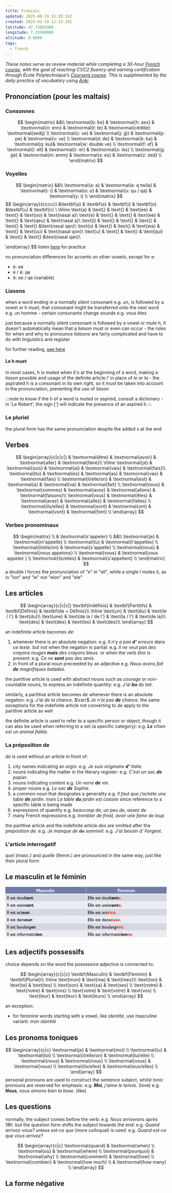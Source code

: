 ```yaml
---
title: Français
updated: 2025-08-19 13:30:33Z
created: 2025-01-19 12:13:19Z
latitude: 47.75083900
longitude: 7.33588800
altitude: 0.0000
tags:
  - french
---
```


*These notes serve as review material while completing a 30-hour [French course](https://www.youtube.com/playlist?list=PLZNV0gmRjgU-DLcr0EonEcFsg1jnk_Ygr), with the goal of reaching C1/C2 fluency and earning certification through École Polytechnique’s [Coursera course](https://www.coursera.org/learn/comprendre-la-france-advanced-french-language-culture-c1-c2). This is supplimented by the daily practice of vocubalary using [Anki](https://ankiweb.net/shared/info/893324022).*

## Prononciation (pour les maltais)

### Consonnes
$$
\begin{matrix}
&&\\
\textnormal{b: be} & \textnormal{h: axx} & \textnormal{n: enn} & \textnormal{t: te} & \textnormal{cédille}: \textnormal{sedij}
\\
\textnormal{c: se} & \textnormal{j: ġi} & \textnormal{p: pe} &  \textnormal{v: ve} \\
\textnormal{d: de} & \textnormal{k: ka} & \textnormal{q: ku}&  \textnormal{w: double ve} \\
\textnormal{f: ef} & \textnormal{l: ell} & \textnormal{r: er} & \textnormal{x: iks} \\
\textnormal{g: ġe} & \textnormal{m: emm} &  \textnormal{s: es} & \textnormal{z: żed} \\
\end{matrix}
$$

### Voyelles
$$
\begin{matrix}
&&\\
\textnormal{a: a} & \textnormal{e: q twila} & \textnormal{i: i} & \textnormal{o: o} & \textnormal{u: qu / qa} & \textnormal{y: i}
\\
\end{matrix}
$$
$$
\begin{array}{ccccc}
&\textbf{a} & \textbf{e} & \textbf{i} &  \textbf{o} &\textbf{u} & \textbf{n} \\
\hline
\text{a} & \text{} & \text{} & \text{ee} & \text{} & \text{oo} & \text{nasal a}\\
\text{e} & \text{} & \text{} & \text{ee} & \text{} & \text{qeu} & \text{nasal a}\\
\text{i} & \text{} & \text{} & \text{} & \text{} & \text{} &\text{nasal qan}\\
\text{o} & \text{} & \text{} & \text{wa} & \text{} & \text{uu} & \text{nasal qon}\\
\text{u} & \text{} & \text{} & \text{qui} & \text{} & \text{} &\text{nasal qan}\\

\end{array}
$$
listen [here](https://youtu.be/AdfwQXJ0ZVM?list=PLZNV0gmRjgU-DLcr0EonEcFsg1jnk_Ygr&t=4101) for practice

no pronunciation differences for accents on other vowels, except for e:
- è: ee
- é / ê: qe
- ë: ee / qe (variable)

### Liasons

when a word ending in a normally silent consonant e.g. un, is followed by a vowel or h *muet*, that consonant might be transferred onto the next word e.g. un homme - certain consonants change sounds e.g. vous êtes

just because a normally silent consonant is followed by a vowel or mute h, it doesn't automatically mean that a *liaison* must or even can occur - the rules for when and why to pronounce *liaisons* are fairly complicated and have to do with linguistics and register

for further reading, [see here](https://www.lawlessfrench.com/pronunciation/liaisons/)

#### Le h muet

in most cases, h is muted when it's at the beginning of a word, making a *liason* possible and usage of the definite article *l'* in place of *le* or *la* - the aspirated h is a consonant in its own right, so it must be taken into account in the pronunciation, preventing the use of *liason*

:::note
to know if the h of a word is muted or aspired, consult a dictionary - in 'Le Robert', the sign ['] will indicate the presence of an aspired h
:::

### Le pluriel

the plural form has the same pronunciation despite the added s at the end

## Verbes
$$
\begin{array}{c|c|c|}
& \textnormal{être} & \textnormal{avoir} & \textnormal{aller} & \textnormal{faire}\\
\hline
\textnormal{je} & \textnormal{suis} & \textnormal{ai} & \textnormal{vais} & \textnormal{fais}\\
\textnormal{tu} & \textnormal{es} & \textnormal{as} & \textnormal{vas} & \textnormal{fais} \\
\textnormal{il/elle/on} & \textnormal{est} & \textnormal{a} & \textnormal{va} & \textnormal{fait} \\
\textnormal{nous} & \textnormal{sommes} & \textnormal{avos} & \textnormal{allons} & \textnormal{faisons}\\
\textnormal{vous} & \textnormal{êtes} & \textnormal{avez} & \textnormal{allez} & \textnormal{faites} \\
\textnormal{ils/elles} & \textnormal{sont} & \textnormal{ont} & \textnormal{vont} & \textnormal{font} \\
\end{array}
$$

### Verbes pronominaux
$$
\begin{matrix}
\\ & \textnormal{s'appeler} \\
&&\\
\textnormal{je} & \textnormal{m'appelle} \\
\textnormal{tu} & \textnormal{t'appelles}  \\
\textnormal{il/elle/on} & \textnormal{s'appelle}  \\
\textnormal{nous} & \textnormal{nous appelons} \\
\textnormal{vous} & \textnormal{vous appelez } \\
\textnormal{ils/elles} & \textnormal{s'appellent} \\
\end{matrix}
$$
a double l forces the pronunciation of "e" in "ell", while a single l mutes it, as in "lon" and "le" not "elon" and "ele"

## Les articles

$$
\begin{array}{c|c|c|}
\textbf{Indéfinis} & \textbf{Partitifs} & \textbf{Définis} &  \textbf{de + Définis}\\
\hline
\text{un} & \text{du} & \text{le / l'} & \text{du}\\
\text{une} & \text{de la / de l'} & \text{la / l'} & \text{de la}\\
\text{des} & \text{des} & \text{les} & \text{des}\\
\end{array}
$$

an indefinite article becomes *de*:
1. whenever there is an absolute negation:
	e.g. *Il n'y a pas **d'** erreurs dans ce texte.*
	but not when the negation is partial:
	e.g. *Il ne veut pas des crayons rouges **mais** des crayons bleus.*
	or when the verb *être* is present:
	e.g. *Ce ne **sont** pas des amis.*
2. in front of a plural noun preceeded by an adjective
	e.g. *Nous avons fait **de** magnifiques balades.*

the partitive article is used with abstract nouns such as *courage* or non-countable nouns, to express an indefinite quantity:
e.g. *J'ai **bu** du lait.*

similarly, a partitive article becomes *de* whenever there is an absolute negation:
e.g. *J'ai de la chance.* $\rarr$ *Je n'ai pas **de** chance.*
the same exceptions for the indefinite article not converting to *de* apply to the partitive article as well

the definite article is used to refer to a specific person or object, though it can also be used when referring to a set (a specific category):
e.g. ***Le** chien est un animal fidèle.*

### La préposition de

*de* is used without an article in front of:
1. city names indicating an orgin:
	e.g. *Je suis originaire **d'** Italie.*
2. nouns indicating the matter in the literary register:
	e.g. *C'est un sac **de** papier.*
3. nouns indicating content
	e.g. *Un verre **de** vin.*
4. proper nouns
	e.g. *Le sac **de** Sophie.*
5. a common noun that designates a generality
	e.g. *Il faut que j'achète une table **de** jardin.* mais *La table **du** jardin est cassée* since reference to a specific table is being made
6. expressions of quantity
	e.g. *beaucoup de, un peu de, assez de*
7. many French expressions
	e.g. *trembler de froid, avoir une fame de loup*

the partitive article and the indefinite article *des* are omitted after the preposition *de*:
e.g. *Je manque de ~~du~~ sommeil.*
e.g. *J'ai besoin d' ~~l'~~argent.*

### L'article interrogatif

*quel* (masc.) and *quelle* (femm.) are pronounced in the same way, just like their plural form

## Le masculin et le féminin

![](../_resources/Screenshot_20250213_012718.png)

## Les adjectifs possessifs

choice depends on the word the possessive adjective is connected to:

$$
\begin{array}{c|c|c}
\textbf{Masculin} & \textbf{Féminin} & \textbf{Pluriel}\\
\hline
\text{mon} & \text{ma} & \text{mes}\\
\text{ton} & \text{ta} & \text{tes} \\
\text{son} & \text{sa} & \text{ses} \\
\text{notre} & \text{notre} & \text{nos} \\
\text{votre} & \text{votre} & \text{vos} \\
\text{leur} & \text{leur} & \text{leurs} \\
\end{array}
$$

an exception:
- for feminine words starting with a vowel, like *identité*, use masculine variant: *mon identité*

## Les pronoms toniques

$$
\begin{array}{c|c}
\textnormal{je} &  \textnormal{moi} \\
\textnormal{tu} & \textnormal{toi} \\
\textnormal{il/elle/on} & \textnormal{lui/elle} \\
\textnormal{nous} & \textnormal{nous} \\
\textnormal{vous} & \textnormal{vous} \\
\textnormal{ils/elles} &  \textnormal{eux/elles} \\
\end{array}
$$
personal pronouns are used to construct the sentence subject, whilst tonic pronouns are reserved for emphasis:
e.g. ***Moi**, j'aime le tennis.* (love)
e.g. ***Nous**, nous aimons bien la boxe.* (like)

## Les questions

normally, the subject comes before the verb:
e.g. *Nous arriverons après 18h.*
but the question form shifts the subject towards the end:
e.g. *Quand arrivez-vous?*
unless *est-ce que* (more colloqual) is used:
e.g. *Quand est-ce que vous arrivez?*

$$
\begin{array}{c|c}
\textnormal{quand} &  \textnormal{when} \\
\textnormal{où} & \textnormal{where} \\
\textnormal{pourquoi} & \textnormal{why} \\
\textnormal{comment} & \textnormal{how} \\
\textnormal{combien} & \textnormal{how much} \\
 & \textnormal{how many} \\
\end{array}
$$
## La forme négative


